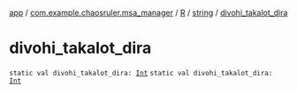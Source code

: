 [app](../../../index.md) / [com.example.chaosruler.msa_manager](../../index.md) / [R](../index.md) / [string](index.md) / [divohi_takalot_dira](.)

# divohi_takalot_dira

`static val divohi_takalot_dira: `[`Int`](https://kotlinlang.org/api/latest/jvm/stdlib/kotlin/-int/index.html)
`static val divohi_takalot_dira: `[`Int`](https://kotlinlang.org/api/latest/jvm/stdlib/kotlin/-int/index.html)